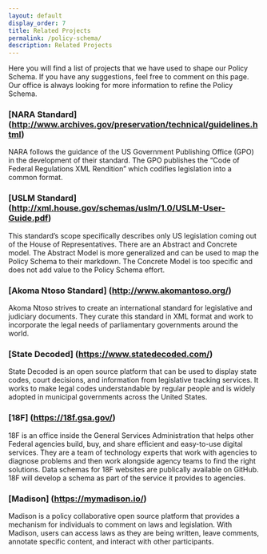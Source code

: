 ```yaml
---
layout: default
display_order: 7
title: Related Projects
permalink: /policy-schema/
description: Related Projects
---
```



Here you will find a list of projects that we have used to shape our Policy Schema. If you have any suggestions, feel free to comment on this page. Our office is always looking for more information to refine the Policy Schema.

### [NARA Standard] (http://www.archives.gov/preservation/technical/guidelines.html)
NARA follows the guidance of the US Government Publishing Office (GPO) in the development of their standard. The GPO publishes the “Code of Federal Regulations XML Rendition” which codifies legislation into a common format.

### [USLM Standard] (http://xml.house.gov/schemas/uslm/1.0/USLM-User-Guide.pdf)
This standard’s scope specifically describes only US legislation coming out of the House of Representatives. There are an Abstract and Concrete model. The Abstract Model is more generalized and can be used to map the Policy Schema to their markdown. The Concrete Model is too specific and does not add value to the Policy Schema effort.

### [Akoma Ntoso Standard] (http://www.akomantoso.org/)
Akoma Ntoso strives to create an international standard for legislative and judiciary documents.  They curate this standard in XML format and work to incorporate the legal needs of parliamentary governments around the world.

### [State Decoded] (https://www.statedecoded.com/)
State Decoded is an open source platform that can be used to display state codes, court decisions, and information from legislative tracking services.  It works to make legal codes understandable by regular people and is widely adopted in municipal governments across the United States.

### [18F] (https://18f.gsa.gov/)
18F is an office inside the General Services Administration that helps other Federal agencies build, buy, and share efficient and easy-to-use digital services. They are a team of technology experts that work with agencies to diagnose problems and then work alongside agency teams to find the right solutions. Data schemas for 18F websites are publically available on GitHub. 18F will develop a schema as part of the service it provides to agencies.

### [Madison] (https://mymadison.io/)
Madison is a policy collaborative open source platform that provides a mechanism for individuals to comment on laws and legislation. With Madison, users can access laws as they are being written, leave comments, annotate specific content, and interact with other participants. 
